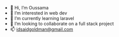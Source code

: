 - 👋 Hi, I’m Oussama
- 👀 I’m interested in web dev
- 🌱 I’m currently learning laravel
- 💞️ I’m looking to collaborate on a full stack project
- 📫 idsaidgoldman@gmail.com

<!---
oussid/oussid is a ✨ special ✨ repository because its `README.md` (this file) appears on your GitHub profile.
You can click the Preview link to take a look at your changes.
--->
